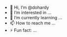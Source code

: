 - 👋 Hi, I’m @dohardy
- 👀 I’m interested in ...
- 🌱 I’m currently learning ...
- 📫 How to reach me ...
- ⚡ Fun fact: ...

<!---
dohardy/dohardy is a ✨ special ✨ repository because its `README.md` (this file) appears on your GitHub profile.
You can click the Preview link to take a look at your changes.
--->
